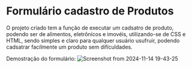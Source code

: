 # Formulário cadastro de Produtos


O projeto criado tem a função de executar um cadsatro de produto, podendo ser de alimentos, eletrônícos e imovéis, utilizando-se de CSS e HTML, sendo simples e claro para qualquer usuário usufruir, podendo cadsatrar facílmente um produto sem difículdades.

Demostração do formulário: 
![Screenshot from 2024-11-14 19-43-25](https://github.com/user-attachments/assets/a603a1c3-b366-44cd-b16c-0c7f496cf557)
